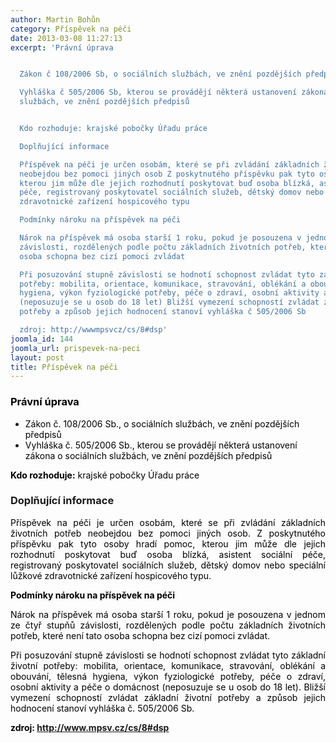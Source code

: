 ```yaml
---
author: Martin Bohůn
category: Příspěvek na péči
date: 2013-03-08 11:27:13
excerpt: 'Právní úprava


  Zákon č 108/2006 Sb, o sociálních službách, ve znění pozdějších předpisů

  Vyhláška č 505/2006 Sb, kterou se provádějí některá ustanovení zákona o sociálních
  službách, ve znění pozdějších předpisů


  Kdo rozhoduje: krajské pobočky Úřadu práce

  Doplňující informace

  Příspěvek na péči je určen osobám, které se při zvládání základních životních potřeb
  neobejdou bez pomoci jiných osob Z poskytnutého příspěvku pak tyto osoby hradí pomoc,
  kterou jim může dle jejich rozhodnutí poskytovat buď osoba blízká, asistent sociální
  péče, registrovaný poskytovatel sociálních služeb, dětský domov nebo speciální lůžkové
  zdravotnické zařízení hospicového typu

  Podmínky nároku na příspěvek na péči

  Nárok na příspěvek má osoba starší 1 roku, pokud je posouzena v jednom ze čtyř stupňů
  závislosti, rozdělených podle počtu základních životních potřeb, které není tato
  osoba schopna bez cizí pomoci zvládat

  Při posuzování stupně závislosti se hodnotí schopnost zvládat tyto základní životní
  potřeby: mobilita, orientace, komunikace, stravování, oblékání a obouvání, tělesná
  hygiena, výkon fyziologické potřeby, péče o zdraví, osobní aktivity a péče o domácnost
  (neposuzuje se u osob do 18 let) Bližší vymezení schopností zvládat základní životní
  potřeby a způsob jejich hodnocení stanoví vyhláška č 505/2006 Sb

  zdroj: http://wwwmpsvcz/cs/8#dsp'
joomla_id: 144
joomla_url: prispevek-na-peci
layout: post
title: Příspěvek na péči
---
```


<h3><span class="download" style="color: #000000;">Právní úprava</span></h3>
<ul>
<li><span style="color: #000000;">Zákon č. 108/2006 Sb., o sociálních službách, ve znění pozdějších předpisů</span></li>
<li><span style="color: #000000;">Vyhláška č. 505/2006 Sb., kterou se provádějí některá ustanovení zákona o sociálních službách, ve znění pozdějších předpisů</span></li>
</ul>
<p><span style="color: #000000;"><strong>Kdo rozhoduje:</strong> krajské pobočky Úřadu práce</span></p>
<h3 class="shadowbox"><span class="download">Doplňující informace</span></h3>
<p style="text-align: justify;"><span style="color: #000000;">Příspěvek na péči je určen osobám, které se při zvládání základních životních potřeb neobejdou bez pomoci jiných osob. Z poskytnutého příspěvku pak tyto osoby hradí pomoc, kterou jim může dle jejich rozhodnutí poskytovat buď osoba blízká, asistent sociální péče, registrovaný poskytovatel sociálních služeb, dětský domov nebo speciální lůžkové zdravotnické zařízení hospicového typu.</span></p>
<p><span style="color: #000000;"><strong>Podmínky nároku na příspěvek na péči</strong></span></p>
<p style="text-align: justify;"><span style="color: #000000;">Nárok na příspěvek má osoba starší 1 roku, pokud je posouzena v jednom ze čtyř stupňů závislosti, rozdělených podle počtu základních životních potřeb, které není tato osoba schopna bez cizí pomoci zvládat.</span></p>
<p style="text-align: justify;"><span style="color: #000000;">Při posuzování stupně závislosti se hodnotí schopnost zvládat tyto základní životní potřeby: mobilita, orientace, komunikace, stravování, oblékání a obouvání, tělesná hygiena, výkon fyziologické potřeby, péče o zdraví, osobní aktivity a péče o domácnost (neposuzuje se u osob do 18 let). Bližší vymezení schopností zvládat základní životní potřeby a způsob jejich hodnocení stanoví vyhláška č. 505/2006 Sb.</span></p>
<p><strong><span style="color: #000000;">zdroj:</span> <a href="http://www.mpsv.cz/cs/8#dsp">http://www.mpsv.cz/cs/8#dsp</a></strong></p>
